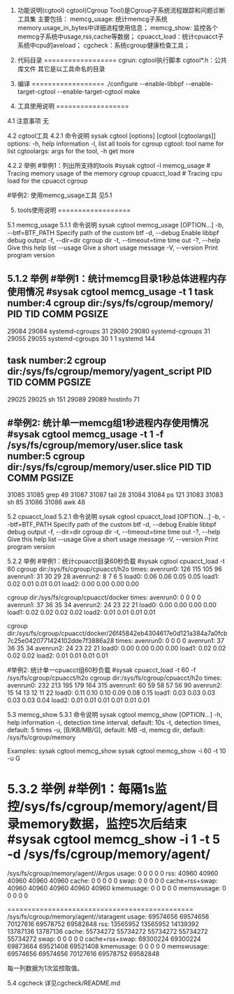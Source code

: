 1. 功能说明(cgtool)
cgtool(Cgroup Tool)是Cgroup子系统流程跟踪和问题诊断工具集
主要包括：
    memcg_usage: 统计memcg子系统memory.usage_in_bytes中详细进程使用信息；
    memcg_show: 监控各个memcg子系统中usage,rss,cache等数据；
    cpuacct_load：统计cpuacct子系统中cpu的aveload；
    cgcheck：系统cgroup健康检查工具；

2. 代码目录
==================
    cgrun: cgtool执行脚本
    cgtool*.h：公共库文件
    其它是以工具命名的目录

3. 编译
==================
./configure --enable-libbpf --enable-target-cgtool --enable-target-cgtool
make

4. 工具使用说明
==================

4.1 注意事项
无

4.2 cgtool工具
4.2.1 命令说明
sysak cgtool [options] [cgtool [cgtoolargs]]
  options: -h, help information
           -l, list all tools for cgroup
  cgtool:
           tool name for list
  cgtoolargs:
           args for the tool, -h get more

4.2.2 举例
#举例1：列出所支持的tools
#sysak cgtool -l
memcg_usage # Tracing memory usage of the memory cgroup
cpuacct_load # Tracing cpu load for the cpuacct cgroup

#举例2: 使用memcg_usage工具
见5.1

5. tools使用说明
==================

5.1 memcg_usage
5.1.1 命令说明
sysak cgtool memcg_usage [OPTION...]
  -b, --btf=BTF_PATH         Specify path of the custom btf
  -d, --debug                Enable libbpf debug output
  -f, --dir=dir              cgroup dir
  -t, --timeout=time         time out
  -?, --help                 Give this help list
      --usage                Give a short usage message
  -V, --version              Print program version

5.1.2 举例
#举例1：统计memcg目录1秒总体进程内存使用情况
#sysak cgtool memcg_usage -t 1
task number:4 cgroup dir:/sys/fs/cgroup/memory/
 PID    TID       COMM       PGSIZE
-----------------------------------
29084  29084  systemd-cgroups  31
29080  29080  systemd-cgroups  31
29055  29055  systemd-cgroups  30
1      1      systemd          144

task number:2 cgroup dir:/sys/fs/cgroup/memory/yagent_script
 PID    TID       COMM       PGSIZE
-----------------------------------
29025  29025  sh               151
29089  29089  hostinfo         71

#举例2: 统计单一memcg组1秒进程内存使用情况
#sysak cgtool memcg_usage -t 1 -f /sys/fs/cgroup/memory/user.slice
task number:5 cgroup dir:/sys/fs/cgroup/memory/user.slice
 PID    TID       COMM       PGSIZE
-----------------------------------
31085  31085  grep             49
31087  31087  tail             28
31084  31084  ps               121
31083  31083  sh               85
31086  31086  awk              48

5.2 cpuacct_load
5.2.1 命令说明
sysak cgtool cpuacct_load [OPTION...]
  -b, --btf=BTF_PATH         Specify path of the custom btf
  -d, --debug                Enable libbpf debug output
  -f, --dir=dir              cgroup dir
  -t, --timeout=time         time out
  -?, --help                 Give this help list
      --usage                Give a short usage message
  -V, --version              Print program version

5.2.2 举例
#举例1：统计cpuacct目录60秒负载
#sysak cgtool cpuacct_load -t 60
cgroup dir:/sys/fs/cgroup/cpuacct/h2o
times:
avenrun0: 126 115 105 96
avenrun1: 31 30 29 28
avenrun2: 8 7 6 5
load0: 0.06 0.06 0.05 0.05
load1: 0.02 0.01 0.01 0.01
load2: 0.00 0.00 0.00 0.00

cgroup dir:/sys/fs/cgroup/cpuacct/docker
times:
avenrun0: 0 0 0 0
avenrun1: 37 36 35 34
avenrun2: 24 23 22 21
load0: 0.00 0.00 0.00 0.00
load1: 0.02 0.02 0.02 0.02
load2: 0.01 0.01 0.01 0.01

cgroup dir:/sys/fs/cgroup/cpuacct/docker/26f45842eb4304617e0d121a384a7a0fcb7c25e0420771424102dde7f3886a28
times:
avenrun0: 0 0 0 0
avenrun1: 37 36 35 34
avenrun2: 24 23 22 21
load0: 0.00 0.00 0.00 0.00
load1: 0.02 0.02 0.02 0.02
load2: 0.01 0.01 0.01 0.01

#举例2: 统计单一cpuacct组60秒负载
#sysak cpuacct_load -t 60 -f /sys/fs/cgroup/cpuacct/h2o
cgroup dir:/sys/fs/cgroup/cpuacct/h2o
times:
avenrun0: 232 213 195 179 164 315
avenrun1: 60 59 58 57 56 90
avenrun2: 15 14 13 12 11 22
load0: 0.11 0.10 0.10 0.09 0.08 0.15
load1: 0.03 0.03 0.03 0.03 0.03 0.04
load2: 0.01 0.01 0.01 0.01 0.01 0.01

5.3 memcg_show
5.3.1 命令说明
  sysak cgtool memcg_show [OPTION...] 
    -h, help information
    -i, detection time interval, default: 10s
    -t, detection times, default: 5 times
    -u, [B/KB/MB/G], default: MB
    -d, memcg dir, default: /sys/fs/cgroup/memory
    
Examples:
  sysak cgtool memcg_show
  sysak cgtool memcg_show -i 60 -t 10 -u G

5.3.2 举例
#举例1：每隔1s监控/sys/fs/cgroup/memory/agent/目录memory数据，监控5次后结束
#sysak cgtool memcg_show -i 1 -t 5 -d /sys/fs/cgroup/memory/agent/
==============================================
/sys/fs/cgroup/memory/agent//Argus
usage: 0 0 0 0 0
rss: 40960 40960 40960 40960 40960
cache: 0 0 0 0 0
swap: 0 0 0 0 0
cache+rss+swap: 40960 40960 40960 40960 40960
kmemusage: 0 0 0 0 0
memswusage: 0 0 0 0 0

==============================================
/sys/fs/cgroup/memory/agent//staragent
usage: 69574656 69574656 70127616 69578752 69582848
rss: 13565952 13565952 14139392 13787136 13787136
cache: 55734272 55734272 55734272 55734272 55734272
swap: 0 0 0 0 0
cache+rss+swap: 69300224 69300224 69873664 69521408 69521408
kmemusage: 0 0 0 0 0
memswusage: 69574656 69574656 70127616 69578752 69582848

每一列数据为1次监控取值。

5.4 cgcheck
详见cgcheck/README.md
